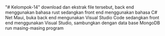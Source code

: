 "# Kelompok-14" 
download dan ekstrak file tersebut,
back end menggunakan bahasa rust sedangkan front end menggunakan bahasa C# Net Maui, 
buka back end mengunakan Visual Studio Code sedangkan front end menggunakan Visual Studio,
sambungkan dengan data base MongoDB
run masing-masing program 
